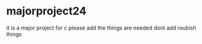 # majorproject24
it is a major project for c please add the things are needed dont add roubish things
